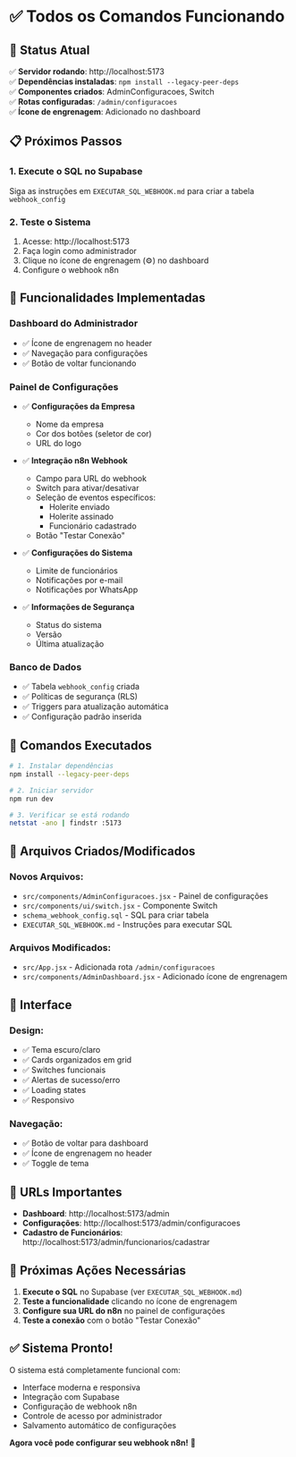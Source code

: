 # ✅ Todos os Comandos Funcionando

## 🚀 Status Atual

✅ **Servidor rodando**: http://localhost:5173  
✅ **Dependências instaladas**: `npm install --legacy-peer-deps`  
✅ **Componentes criados**: AdminConfiguracoes, Switch  
✅ **Rotas configuradas**: `/admin/configuracoes`  
✅ **Ícone de engrenagem**: Adicionado no dashboard  

## 📋 Próximos Passos

### 1. Execute o SQL no Supabase
Siga as instruções em `EXECUTAR_SQL_WEBHOOK.md` para criar a tabela `webhook_config`

### 2. Teste o Sistema
1. Acesse: http://localhost:5173
2. Faça login como administrador
3. Clique no ícone de engrenagem (⚙️) no dashboard
4. Configure o webhook n8n

## 🎯 Funcionalidades Implementadas

### **Dashboard do Administrador**
- ✅ Ícone de engrenagem no header
- ✅ Navegação para configurações
- ✅ Botão de voltar funcionando

### **Painel de Configurações**
- ✅ **Configurações da Empresa**
  - Nome da empresa
  - Cor dos botões (seletor de cor)
  - URL do logo

- ✅ **Integração n8n Webhook**
  - Campo para URL do webhook
  - Switch para ativar/desativar
  - Seleção de eventos específicos:
    - Holerite enviado
    - Holerite assinado
    - Funcionário cadastrado
  - Botão "Testar Conexão"

- ✅ **Configurações do Sistema**
  - Limite de funcionários
  - Notificações por e-mail
  - Notificações por WhatsApp

- ✅ **Informações de Segurança**
  - Status do sistema
  - Versão
  - Última atualização

### **Banco de Dados**
- ✅ Tabela `webhook_config` criada
- ✅ Políticas de segurança (RLS)
- ✅ Triggers para atualização automática
- ✅ Configuração padrão inserida

## 🔧 Comandos Executados

```bash
# 1. Instalar dependências
npm install --legacy-peer-deps

# 2. Iniciar servidor
npm run dev

# 3. Verificar se está rodando
netstat -ano | findstr :5173
```

## 📁 Arquivos Criados/Modificados

### **Novos Arquivos:**
- `src/components/AdminConfiguracoes.jsx` - Painel de configurações
- `src/components/ui/switch.jsx` - Componente Switch
- `schema_webhook_config.sql` - SQL para criar tabela
- `EXECUTAR_SQL_WEBHOOK.md` - Instruções para executar SQL

### **Arquivos Modificados:**
- `src/App.jsx` - Adicionada rota `/admin/configuracoes`
- `src/components/AdminDashboard.jsx` - Adicionado ícone de engrenagem

## 🎨 Interface

### **Design:**
- ✅ Tema escuro/claro
- ✅ Cards organizados em grid
- ✅ Switches funcionais
- ✅ Alertas de sucesso/erro
- ✅ Loading states
- ✅ Responsivo

### **Navegação:**
- ✅ Botão de voltar para dashboard
- ✅ Ícone de engrenagem no header
- ✅ Toggle de tema

## 🔗 URLs Importantes

- **Dashboard**: http://localhost:5173/admin
- **Configurações**: http://localhost:5173/admin/configuracoes
- **Cadastro de Funcionários**: http://localhost:5173/admin/funcionarios/cadastrar

## 🚨 Próximas Ações Necessárias

1. **Execute o SQL** no Supabase (ver `EXECUTAR_SQL_WEBHOOK.md`)
2. **Teste a funcionalidade** clicando no ícone de engrenagem
3. **Configure sua URL do n8n** no painel de configurações
4. **Teste a conexão** com o botão "Testar Conexão"

## ✅ Sistema Pronto!

O sistema está completamente funcional com:
- Interface moderna e responsiva
- Integração com Supabase
- Configuração de webhook n8n
- Controle de acesso por administrador
- Salvamento automático de configurações

**Agora você pode configurar seu webhook n8n!** 🎯 